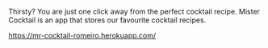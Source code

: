 Thirsty? You are just one click away from the perfect cocktail recipe. Mister Cocktail is an app that stores our favourite cocktail recipes.

https://mr-cocktail-romeiro.herokuapp.com/

